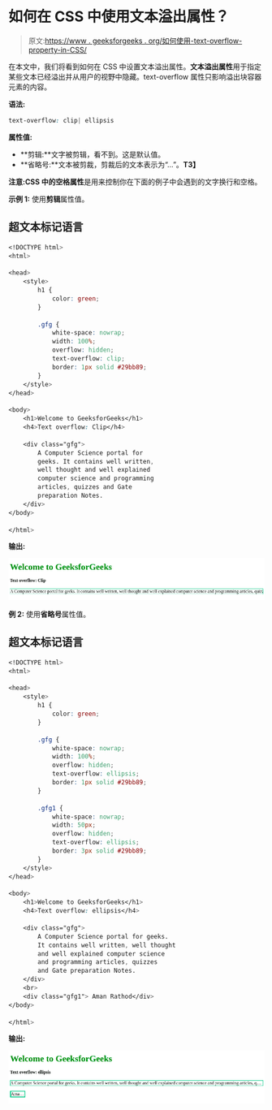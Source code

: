 # 如何在 CSS 中使用文本溢出属性？

> 原文:[https://www . geeksforgeeks . org/如何使用-text-overflow-property-in-CSS/](https://www.geeksforgeeks.org/how-to-use-text-overflow-property-in-css/)

在本文中，我们将看到如何在 CSS 中设置文本溢出属性。**文本溢出属性**用于指定某些文本已经溢出并从用户的视野中隐藏。text-overflow 属性只影响溢出块容器元素的内容。

**语法:**

```css
text-overflow: clip| ellipsis
```

**属性值:**

*   **剪辑:**文字被剪辑，看不到。这是默认值。
*   **省略号:**文本被剪裁，剪裁后的文本表示为“…”。**T3】**

**注意:**CSS 中的**空格属性**是用来控制你在下面的例子中会遇到的文字换行和空格。

**示例 1:** 使用**剪辑**属性值。

## 超文本标记语言

```css
<!DOCTYPE html>
<html>

<head>
    <style>
        h1 {
            color: green;
        }

        .gfg {
            white-space: nowrap;
            width: 100%;
            overflow: hidden;
            text-overflow: clip;
            border: 1px solid #29bb89;
        }
    </style>
</head>

<body>
    <h1>Welcome to GeeksforGeeks</h1>
    <h4>Text overflow: Clip</h4>

    <div class="gfg">
        A Computer Science portal for 
        geeks. It contains well written, 
        well thought and well explained 
        computer science and programming 
        articles, quizzes and Gate 
        preparation Notes.
    </div>
</body>

</html>
```

**输出:**

![](img/0adf37178737d1e9ea4c67f4612a8d6c.png)

**例 2:** 使用**省略号**属性值。

## 超文本标记语言

```css
<!DOCTYPE html>
<html>

<head>
    <style>
        h1 {
            color: green;
        }

        .gfg {
            white-space: nowrap;
            width: 100%;
            overflow: hidden;
            text-overflow: ellipsis;
            border: 1px solid #29bb89;
        }

        .gfg1 {
            white-space: nowrap;
            width: 50px;
            overflow: hidden;
            text-overflow: ellipsis;
            border: 3px solid #29bb89;
        }
    </style>
</head>

<body>
    <h1>Welcome to GeeksforGeeks</h1>
    <h4>Text overflow: ellipsis</h4>

    <div class="gfg">
        A Computer Science portal for geeks.
        It contains well written, well thought 
        and well explained computer science 
        and programming articles, quizzes 
        and Gate preparation Notes.
    </div>
    <br>
    <div class="gfg1"> Aman Rathod</div>
</body>

</html>
```

**输出:**

![](img/08d8b20a1a298edb5c4caa65514b299b.png)